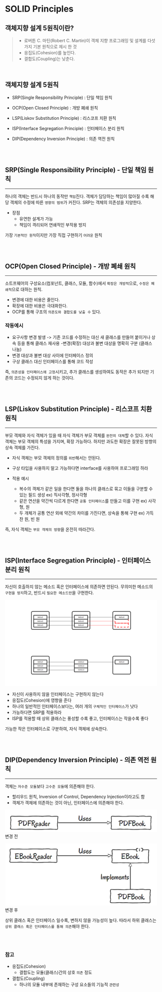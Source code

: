 # SOLID Principles

## 객체지향 설계 5원칙이란?

> - 로버튼 C. 마틴(Robert C. Martin)이 객체 지향 프로그래밍 및 설계를 다섯 가지 기본 원칙으로 제시 한 것
> - 응집도(Cohesion)를 높인다.
> - 결합도(Coupling)는 낮춘다.

<br>

## 객체지향 설계 5원칙

- SRP(Single Responsibility Principle) : 단일 책임 원칙
- OCP(Open Closed Principle) : 개방 폐쇄 원칙
- LSP(Liskov Substitution Principle) : 리스코프 치환 원칙
- ISP(Interface Segregation Principle) : 인터페이스 분리 원칙
- DIP(Dependency Inversion Principle) : 의존 역전 원칙

  <br><br>

## SRP(Single Responsibility Principle) - 단일 책임 원칙

---

하나의 객체는 반드시 하나의 동작만 `책임`진다.
객체가 담당하는 책임이 많아질 수록 해당 객체의 수정에 따른 `영향의 범위`가 커진다. SRP는 객체의 의존성을 지양한다.

- 장점
  - 유연한 설계가 가능
  - 책임이 격리되어 연쇄적인 부작용 방지

가장 `기본적인 원칙`이지만 가장 직접 구현하기 `어려운` 원칙

<br><br>

## OCP(Open Closed Principle) - 개방 폐쇄 원칙

---

소트프웨어의 구성요소(컴포넌트, 클래스, 모듈, 함수)에서 `확장은 개방적`으로, `수정은 폐쇄적`으로 대하는 원칙.

- 변경에 대한 비용은 줄인다.
- 확장에 대한 비용은 극대화한다.
- OCP를 통해 구조의 `의존도와 결합도를 낮출 수` 있다.

### 작동예시

- 요구사항 변경 발생 -> 기존 코드를 수정하는 대신 새 클래스를 만들어 붙이거나 상속 등을 통해 클래스 재사용 -변경(확장) 대상과 불변 대상을 명확히 구분 (클래스 나눔)
- 변경 대상과 불변 대상 사이에 인터페이스 정의
- 구상 클래스 대신 인터페이스를 통해 코드 작성

즉, `의존성을 인터페이스에 고정`시키고, 추가 클래스를 생성하여도 동작은 추가 되지만 기존의 코드는 수정되지 않게 하는 것이다.

<br><br>

## LSP(Liskov Substitution Principle) - 리스코프 치환 원칙

---

부모 객체와 자식 객체가 있을 때 자식 객체가 부모 객체를 `완전히 대체`할 수 있다.
자식 객체는 부모 객체의 특성을 가지며, 확장 가능하다. 하지만 과도한 확장은 잘못된 방향의 상속 객체를 가진다.

- 자식 객체는 부모 객체의 정의를 `위반`해서는 안된다.
- 구상 타입을 사용하지 말고 가능하다면 interface를 사용하여 프로그래밍 하라

- 적용 예시
  - 복수의 객체가 같은 일을 한다면 둘을 하나의 클래스로 묶고 이들을 구분할 수 있는 필드 생성 ex) 직사각형, 정사각형
  - 같은 연산을 약간씩 다르게 한다면 `공통 인터페이스`를 만들고 이를 구현 ex) 사각형, 원
  - 두 개체가 공통 연산 외에 약간의 차이를 가진다면, 상속을 통해 구현 ex) 가득 찬 원, 빈 원

즉, 자식 객체는 `부모 객체의 방향`을 온전히 따라간다.

<br><br>

## ISP(Interface Segregation Principle) - 인터페이스 분리 원칙

---

자신이 호출하지 않는 메소드 혹은 인터페이스에 의존하면 안된다.
무의미한 메소드의 `구현을 방지`하고, 반드시 `필요한 메소드만`을 구현한다.

![ISP-1](./solid-principle/ISP-1.png)

- 자신이 사용하지 않을 인터페이스는 구현하지 않는다
- 응집도(Cohesion)에 영향을 준다
- 하나의 일반적인 인터페이스보다는, 여러 개의 `구체적인 인터페이스`가 낫다
- 가능하다면 SRP를 적용하라
- ISP를 적용할 때 상위 클래스는 풍성할 수록 좋고, 인터페이스는 작을수록 좋다

가능한 작은 인터페이스로 구분하여, 자식 객체에 상속한다.

<br><br>

## DIP(Dependency Inversion Principle) - 의존 역전 원칙

---

객체는 `저수준 모듈`보다 `고수준 모듈`에 의존해야 한다.

- 할리우드 원칙, Inversion of Control, Dependency Injection이라고도 함
- 객체가 객체에 의존하는 것이 아닌, 인터페이스에 의존해야 한다.

![DIP-1](./solid-principle/DIP-1.png)  
변경 전

![DIP-2](./solid-principle/DIP-2.png)  
변경 후

상위 클래스 혹은 인터페이스 일수록, 변하지 않을 가능성이 높다. 따라서 하위 클래스는 `상위 클래스 혹은 인터페이스를 통해 의존`해야 한다.

<br><br>

### 참고

- 응집도(Cohesion)
  - 결합도는 모듈(클래스)간의 상호 `의존` 정도
- 결합도(Coupling)
  - 하나의 모듈 내부에 존재하는 구성 요소들의 기능적 `관련성`

